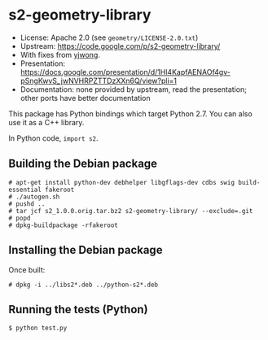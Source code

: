 # s2-geometry-library

* License: Apache 2.0 (see `geometry/LICENSE-2.0.txt`)
* Upstream: https://code.google.com/p/s2-geometry-library/
* With fixes from [yjwong](https://github.com/yjwong/s2-geometry-library).
* Presentation: https://docs.google.com/presentation/d/1Hl4KapfAENAOf4gv-pSngKwvS_jwNVHRPZTTDzXXn6Q/view?pli=1
* Documentation: none provided by upstream, read the presentation; other ports have better documentation

This package has Python bindings which target Python 2.7.  You can also use it
as a C++ library.

In Python code, `import s2`.

## Building the Debian package

```console
# apt-get install python-dev debhelper libgflags-dev cdbs swig build-essential fakeroot
# ./autogen.sh
# pushd ..
# tar jcf s2_1.0.0.orig.tar.bz2 s2-geometry-library/ --exclude=.git
# popd
# dpkg-buildpackage -rfakeroot
```

## Installing the Debian package

Once built:

```console
# dpkg -i ../libs2*.deb ../python-s2*.deb
```

## Running the tests (Python)

```console
$ python test.py
```

